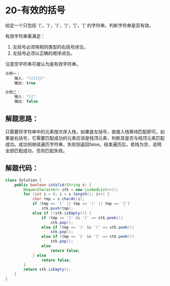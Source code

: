 # 20-有效的括号

<!--创建时间：2020-12-14-->

给定一个只包括 '('，')'，'{'，'}'，'['，']' 的字符串，判断字符串是否有效。

有效字符串需满足：

1. 左括号必须用相同类型的右括号闭合。
2. 左括号必须以正确的顺序闭合。

注意空字符串可被认为是有效字符串。

```java
示例一：
    输入: "()[]{}"
    输出: true
```

```java
示例二：
    输入: "(]"
    输出: false
```

## 解题思路：

只需要将字符串中的元素按次序入栈，如果是左括号，直接入栈等待匹配即可。如果是右括号，它需要匹配成功的元素应该是栈顶元素，判断其是否与栈顶元素匹配成功。成功则继续遍历字符串，失败则返回false。结束遍历后，若栈为空，说明全部匹配成功，否则匹配失败。

## 解题代码：

```java
class Solution {
    public boolean isValid(String s) {
        Deque<Character> stk = new LinkedList<>();
        for (int i = 0; i < s.length(); i++) {
            char tmp = s.charAt(i);
            if (tmp == '[' || tmp == '(' || tmp == '{')
                stk.push(tmp);
            else if (!stk.isEmpty()) {
                if (tmp == ']' && '[' == stk.peek())
                    stk.pop();
                else if (tmp == ')' && '(' == stk.peek())
                    stk.pop();
                else if (tmp == '}' && '{' == stk.peek())
                    stk.pop();
                else 
                    return false;
            } else
                return false;
        }
        return stk.isEmpty();
    }
}
```

